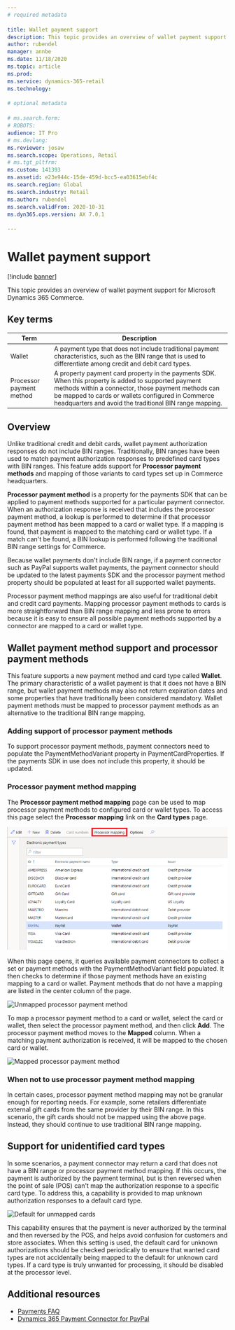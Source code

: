 ```yaml
---
# required metadata

title: Wallet payment support
description: This topic provides an overview of wallet payment support for Microsoft Dynamics 365 Commerce.
author: rubendel
manager: annbe
ms.date: 11/18/2020
ms.topic: article
ms.prod: 
ms.service: dynamics-365-retail
ms.technology: 

# optional metadata

# ms.search.form: 
# ROBOTS: 
audience: IT Pro
# ms.devlang: 
ms.reviewer: josaw
ms.search.scope: Operations, Retail
# ms.tgt_pltfrm: 
ms.custom: 141393
ms.assetid: e23e944c-15de-459d-bcc5-ea03615ebf4c
ms.search.region: Global
ms.search.industry: Retail
ms.author: rubendel
ms.search.validFrom: 2020-10-31
ms.dyn365.ops.version: AX 7.0.1

---
```


# Wallet payment support

[!include [banner](../includes/banner.md)]

This topic provides an overview of wallet payment support for Microsoft Dynamics 365 Commerce.  

## Key terms

| Term | Description |
|---|---|
| Wallet | A payment type that does not include traditional payment characteristics, such as the BIN range that is used to differentiate among credit and debit card types. |
| Processor payment method | A property payment card property in the payments SDK. When this property is added to supported payment methods within a connector, those payment methods can be mapped to cards or wallets configured in Commerce headquarters and avoid the traditional BIN range mapping. 

## Overview

Unlike traditional credit and debit cards, wallet payment authorization responses do not include BIN ranges. Traditionally, BIN ranges have been used to match payment authorization responses to predefined card types with BIN ranges. This feature adds support for **Processor payment methods** and mapping of those variants to card types set up in Commerce headquarters.

**Processor payment method** is a property for the payments SDK that can be applied to payment methods supported for a particular payment connector. When an authorization response is received that includes the processor payment method, a lookup is performed to determine if that processor payment method has been mapped to a card or wallet type. If a mapping is found, that payment is mapped to the matching card or wallet type. If a match can't be found, a BIN lookup is performed following the traditional BIN range settings for Commerce. 

Because wallet payments don't include BIN range, if a payment connector such as PayPal supports wallet payments, the payment connector should be updated to the latest payments SDK and the processor payment method property should be populated at least for all supported wallet payments. 

Processor payment method mappings are also useful for traditional debit and credit card payments. Mapping processor payment methods to cards is more straightforward than BIN range mapping and less prone to errors because it is easy to ensure all possible payment methods supported by a connector are mapped to a card or wallet type. 

## Wallet payment method support and processor payment methods

This feature supports a new payment method and card type called **Wallet**. The primary characteristic of a wallet payment is that it does not have a BIN range, but wallet payment methods may also not return expiration dates and some properties that have traditionally been considered mandatory. Wallet payment methods must be mapped to processor payment methods as an alternative to the traditional BIN range mapping. 

### Adding support of processor payment methods

To support processor payment methods, payment connectors need to populate the PaymentMethodVariant property in PaymentCardProperties. If the payments SDK in use does not include this property, it should be updated. 

### Processor payment method mapping

The **Processor payment method mapping** page can be used to map processor payment methods to configured card or wallet types. To access this page select the **Processor mapping** link on the **Card types** page.

![Procesor payment mapping link](media/Payments/ProcPmtMap.png)

When this page opens, it queries available payment connectors to collect a set or payment methods with the PaymentMethodVariant field populated. It then checks to determine if those payment methods have an existing mapping to a card or wallet. Payment methods that do not have a mapping are listed in the center column of the page. 

![Unmapped processor payment method](../media/Payments/Unmapped.png)

To map a processor payment method to a card or wallet, select the card or wallet, then select the processor payment method, and then click **Add**. The processor payment method moves to the **Mapped** column. When a matching payment authorization is received, it will be mapped to the chosen card or wallet.

![Mapped processor payment method](../media/Payments/Mapped.png)

### When not to use processor payment method mapping

In certain cases, processor payment method mapping may not be granular enough for reporting needs. For example, some retailers differentiate external gift cards from the same provider by their BIN range. In this scenario, the gift cards should not be mapped using the above page. Instead, they should continue to use traditional BIN range mapping. 

## Support for unidentified card types

In some scenarios, a payment connector may return a card that does not have a BIN range or processor payment method mapping. If this occurs, the payment is authorized by the payment terminal, but is then reversed when the point of sale (POS) can't map the authorization response to a specific card type. To address this, a capability is provided to map unknown authorization responses to a default card type. 

![Default for unmapped cards](../media/Payments/DefaultUnMapped.png)

This capability ensures that the payment is never authorized by the terminal and then reversed by the POS, and helps avoid confusion for customers and store associates. When this setting is used, the default card for unknown authorizations should be checked periodically to ensure that wanted card types are not accidentally being mapped to the default for unknown card types. If a card type is truly unwanted for processing, it should be disabled at the processor level. 

## Additional resources

- [Payments FAQ](dev-itpro/payments-retail.md)
- [Dynamics 365 Payment Connector for PayPal](paypal.md)
